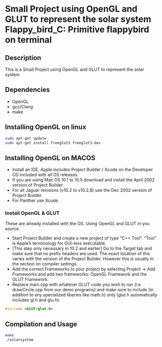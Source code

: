 Small Project using OpenGL and GLUT to represent the solar system
Flappy_bird_C: Primitive flappybird on terminal
=========================================

## Description ##

This is a Small Project using OpenGL and GLUT to represent the solar system

## Dependencies ##
* OpenGL
* gcc/Clang
* make

## Installing OpenGL on linux 
```bash
sudo apt-get update
sudo apt-get install freeglut3 freeglut3-dev
```
## Installing OpenGL on MACOS
* Install an IDE. Apple includes Project Builder / Xcode on the Developer CD included
with all OS releases.
* If you are using Mac OS 10.1 to 10.5 download and install the April 2002 version
of Project Builder.
* For all Jaguar revisions (v10.2 to v10.2.8) use the Dec 2002 version of Project
Builder.
* For Panther use Xcode.

### Install OpenGL & GLUT
These are already installed with the OS.
Using OpenGL and GLUT in you source
* Start Project Builder and create a new project of type “C++ Tool”. “Tool” is
Apple’s terminology for GUI-less executable.
* [This step only necessary in 10.2 and earlier] Go to the Target tab and make sure
that no prefix headers are used. The exact location of this varies with the version
of the Project Builder. However this is usually in the section on compiler settings.
* Add the correct Frameworks to your project by selecting Project -> Add
Frameworks and add two frameworks: OpenGL Framework and the GLUT
Framework.
* Replace main.cpp with whatever GLUT code you wish to run (i.e.
drawCircle.cpp from our demo programs) and make sure to include (in addition to
any specialized libaries like math.h) only (glut.h automatically includes gl.h and
glu.h):
```C
#include <GLUT/glut.h>
```
## Compilation and Usage ##
```bash
make
./solarsystem
```
